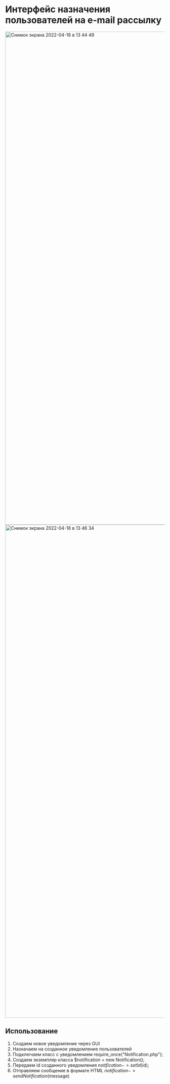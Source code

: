 # Интерфейс назначения пользователей на e-mail рассылку
<img width="1552" alt="Снимок экрана 2022-04-18 в 13 44 49" src="https://user-images.githubusercontent.com/39495665/163797984-ef2822a5-5ca9-42cd-9a17-589ba42cceae.png">
<img width="1552" alt="Снимок экрана 2022-04-18 в 13 46 34" src="https://user-images.githubusercontent.com/39495665/163798012-d49c20db-e1db-4fa5-a2dc-95ed6186e878.png">

## Использование
1. Создаем новое уведомление через GUI
2. Назначаем на созданное уведомление пользователей
3. Подключаем класс с уведомлением require_once("Notification.php");
4. Создаем экземпляр класса $notification = new Notification();
5. Передаем id созданного уведомления $notification->setId($id);
5. Отправляем сообщение в формате HTML $notification->sendNotification($message)
